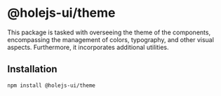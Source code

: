 # @holejs-ui/theme

This package is tasked with overseeing the theme of the components, encompassing the management of colors, typography, and other visual aspects. Furthermore, it incorporates additional utilities.

## Installation

```bash
npm install @holejs-ui/theme
```
